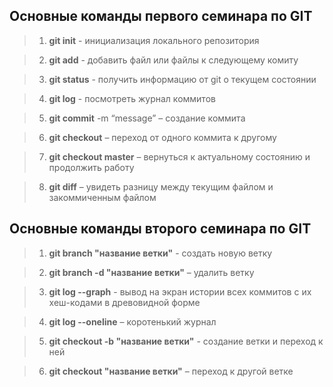 ## **Основные команды первого семинара по GIT**

>1. **git init** - инициализация локального репозитория

>2. **git add** - добавить файл или файлы к следующему комиту

>3. **git status** - получить информацию от git о текущем состоянии

>4. **git log** - посмотреть журнал коммитов

>5. **git commit** -m “message” – создание коммита

>6. **git checkout** – переход от одного коммита к другому

>7. **git checkout master** – вернуться к актуальному состоянию и продолжить работу

>8. **git diff** – увидеть разницу между текущим файлом и закоммиченным файлом

## **Основные команды второго семинара по GIT**

>1. **git branch "название ветки"** - создать новую ветку

>2. **git branch -d "название ветки"** – удалить ветку

>3. **git log --graph** - вывод на экран истории всех коммитов с их хеш-кодами в древовидной форме

>4. **git log --oneline** – коротенький журнал

>5. **git checkout  -b "название ветки"** - создание ветки и переход к ней

>6. **git checkout "название ветки"** – переход к другой ветке
